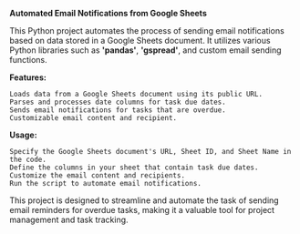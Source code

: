 **Automated Email Notifications from Google Sheets**

This Python project automates the process of sending email notifications based on data stored in a Google Sheets document. It utilizes various Python libraries such as **'pandas'**, **'gspread'**, and custom email sending functions.

**Features:**

    Loads data from a Google Sheets document using its public URL.
    Parses and processes date columns for task due dates.
    Sends email notifications for tasks that are overdue.
    Customizable email content and recipient.
    
**Usage:**

    Specify the Google Sheets document's URL, Sheet ID, and Sheet Name in the code.
    Define the columns in your sheet that contain task due dates.
    Customize the email content and recipients.
    Run the script to automate email notifications.

This project is designed to streamline and automate the task of sending email reminders for overdue tasks, making it a valuable tool for project management and task tracking.
